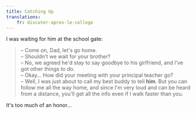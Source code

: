```yaml
---
title: Catching Up
translations:
    fr: discuter-apres-le-college
---
```


I was waiting for him at the school gate:

> – Come on, Dad, let's go home.  
> – Shouldn't we wait for your brother?  
> – No, we agreed he'd stay to say goodbye to his girlfriend, and I've got other things to do.  
> – Okay... How did your meeting with your principal teacher go?  
> – Well, I was just about to call my best buddy to tell **him**. But you can follow me all the way home, and since I'm very loud and can be heard from a distance, you'll get all the info even if I walk faster than you.

It's too much of an honor…
